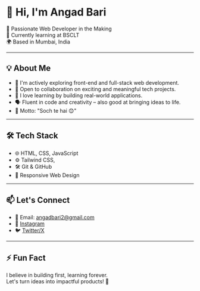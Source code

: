 # 👋 Hi, I'm Angad Bari

🎯 Passionate Web Developer in the Making  
🌱 Currently learning at BSCLT  
🌍 Based in Mumbai, India

---

## 💡 About Me

- 🔭 I'm actively exploring front-end and full-stack web development.
- 🤝 Open to collaboration on exciting and meaningful tech projects.
- 🧠 I love learning by building real-world applications.
- 🗣️ Fluent in code and creativity – also good at bringing ideas to life.
- 🧩 Motto: "Soch te hai 😊"

---

## 🛠️ Tech Stack

- 🌐 HTML, CSS, JavaScript  
- ⚙️ Tailwind CSS, 
- 🛠️ Git & GitHub  
- 📱 Responsive Web Design  

---

## 📫 Let's Connect

- 📧 Email: [angadbari2@gmail.com](mailto:angadbari2@gmail.com)  
- 🔗 [Instagram](https://www.instagram.com/angad_bari_01)  
- 🐦 [Twitter/X](https://x.com/Angad5631042821)

---

## ⚡ Fun Fact

I believe in building first, learning forever.  
Let's turn ideas into impactful products! 🚀